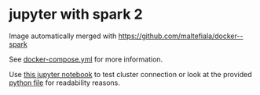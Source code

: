 jupyter with spark 2
====================

Image automatically merged with https://github.com/maltefiala/docker--spark

See [docker-compose.yml](docker-compose.yml) for more information.

Use [this jupyter notebook](Spark+Cluster+Test.ipynb) to test cluster connection or look at the provided [python file](Spark+Cluster+Test.py) for readability reasons.